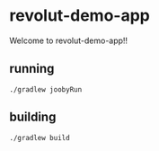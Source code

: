 # revolut-demo-app

Welcome to revolut-demo-app!!

## running

    ./gradlew joobyRun

## building

    ./gradlew build

